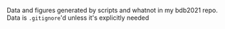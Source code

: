 
Data and figures generated by scripts and whatnot in my bdb2021 repo. Data is `.gitignore`'d unless it's explicitly needed